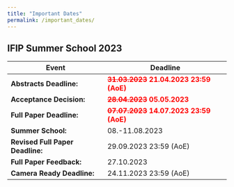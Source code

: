 ```yaml
---
title: "Important Dates"
permalink: /important_dates/
---
```


## IFIP Summer School 2023

| Event | Deadline |
| -- | -- |
| **Abstracts Deadline:** | <span style="color: red">**~~31.03.2023~~ 21.04.2023 23:59 (AoE)**</span> |
| **Acceptance Decision:** | <span style="color: red">**~~28.04.2023~~ 05.05.2023**</span> |
| **Full Paper Deadline:** | <span style="color: red">**~~07.07.2023~~ 14.07.2023 23:59 (AoE)**</span> |
| **Summer School:** | 08.-11.08.2023 |
| **Revised Full Paper Deadline:** | 29.09.2023 23:59 (AoE) |
| **Full Paper Feedback:** | 27.10.2023 |
| **Camera Ready Deadline:** | 24.11.2023 23:59 (AoE) |

